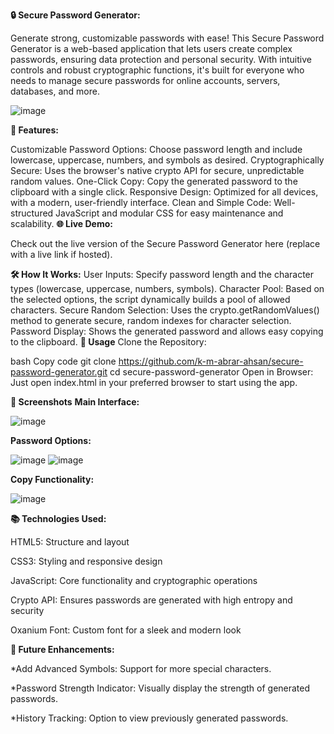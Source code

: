 **🔒 Secure Password Generator:**

Generate strong, customizable passwords with ease! This Secure Password Generator is a web-based application that lets users create complex passwords, ensuring data protection and personal security. With intuitive controls and robust cryptographic functions, it's built for everyone who needs to manage secure passwords for online accounts, servers, databases, and more.

![image](https://github.com/user-attachments/assets/4c74e04c-0aa6-412e-a404-5c304dd4116e)

**🚀 Features:**

Customizable Password Options: Choose password length and include lowercase, uppercase, numbers, and symbols as desired.
Cryptographically Secure: Uses the browser's native crypto API for secure, unpredictable random values.
One-Click Copy: Copy the generated password to the clipboard with a single click.
Responsive Design: Optimized for all devices, with a modern, user-friendly interface.
Clean and Simple Code: Well-structured JavaScript and modular CSS for easy maintenance and scalability.
**🌐 Live Demo:**

Check out the live version of the Secure Password Generator here (replace with a live link if hosted).


    
**🛠️ How It Works:**
User Inputs: Specify password length and the character types (lowercase, uppercase, numbers, symbols).
Character Pool: Based on the selected options, the script dynamically builds a pool of allowed characters.
Secure Random Selection: Uses the crypto.getRandomValues() method to generate secure, random indexes for character selection.
Password Display: Shows the generated password and allows easy copying to the clipboard.
**📜 Usage**
Clone the Repository:

bash
Copy code
git clone https://github.com/k-m-abrar-ahsan/secure-password-generator.git
cd secure-password-generator
Open in Browser: Just open index.html in your preferred browser to start using the app.

**📸 Screenshots**
**Main Interface:**

![image](https://github.com/user-attachments/assets/909a3866-e586-4b2b-8c3a-e90389411554)


**Password Options:**

![image](https://github.com/user-attachments/assets/59898082-ead5-470c-bf82-b5e6ad56b012)
![image](https://github.com/user-attachments/assets/ccd9ecc3-e6ba-4486-80db-c4a0ec447be4)


**Copy Functionality:**

![image](https://github.com/user-attachments/assets/84597fa4-4210-458e-86c4-3619aa683255)


**📚 Technologies Used:**

HTML5: Structure and layout

CSS3: Styling and responsive design

JavaScript: Core functionality and cryptographic operations

Crypto API: Ensures passwords are generated with high entropy and security

Oxanium Font: Custom font for a sleek and modern look

**📝 Future Enhancements:**

*Add Advanced Symbols: Support for more special characters.

*Password Strength Indicator: Visually display the strength of generated passwords.

*History Tracking: Option to view previously generated passwords.
